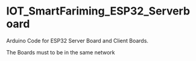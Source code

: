 # IOT_SmartFariming_ESP32_Serverboard
Arduino Code for ESP32 Server Board and Client Boards.

The Boards must to be in the same network
